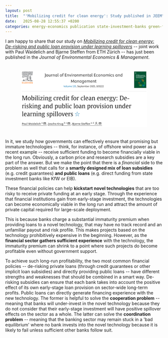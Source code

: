 ```yaml
---
layout: post
title:  "'Mobilizing credit for clean energy': Study published in JEEM"
date:   2025-08-28 12:55:37 +0200
categories: energy-economics publication state-investment-banks green-finance
---
```


<!-- markdownlint-disable MD041 -->
<!-- markdownlint-disable MD033 -->

I am happy to share that our study on [*Mobilizing credit for clean energy: De-risking and public loan provision under learning spillovers*](https://doi.org/10.1016/j.jeem.2025.103222) -- joint work with Paul Waidelich and Bjarne Steffen from ETH Zürich -- has just been published in the *Journal of Environmental Economics & Management*.

<div style="width: 80%; margin: auto; padding-top: 20px; padding-bottom: 20px;">
    <a href="https://doi.org/10.1016/j.jeem.2025.103222"><img src="/assets/2025-08-28_journal-screenshot.png" alt="The header of the journal's page for the paper" /></a>
</div>

In it, we study how governments can effectively ensure that promising but immature technologies -- think, for instance, of offshore wind power as a recent example -- receive sufficient funding to become financially viable in the long run. Obviously, a carbon price and research subsidies are a key part of the answer. But we make the point that there is a *financial* side to the problem as well that calls for a **smartly designed mix of loan subsidies** (e.g. credit guarantees) **and public loans** (e.g. direct funding from state investment banks like KfW or EIB).

These financial policies can help **kickstart novel technologies** that are too risky to receive private funding at an early stage. Through the experience that financial institutions gain from early-stage investment, the technologies can become economically viable in the long run and attract the amount of private capital required for large-scale deployment.

This is because banks charge a substantial immaturity premium when providing loans to a novel technology, that may have no track record and an unfamiliar payout and risk profile. This makes projects based on the technology prohibitively expensive in the beginning. However, as the **financial sector gathers sufficient experience** with the technology, the immaturity premium can shrink to a point where such projects do become profitable even without government support.

To achieve such long-run profitability, the two most common financial policies -- de-risking private loans (through credit guarantees or other implicit loan subsidies) and directly providing public loans -- have different strengths and weaknesses that should be combined in a smart way. De-risking subsidies can ensure that each bank takes into account the positive effect of its own early-stage loan provision on sector-wide long-term profits. Public loans can directly generate financing experience with the new technology. The former is helpful to solve the **cooperation problem** -- meaning that banks will under-invest in the novel technology because they do not consider that their early-stage investment will have positive spillover effects on the sector as a whole. The latter can solve the **coordination problem** -- meaning that the banking sector may remain stuck in a 'bad equilibrium' where no bank invests into the novel technology because it is likely to fail unless sufficient other banks follow suit.

